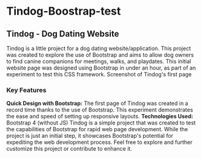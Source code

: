 # Tindog-Boostrap-test
<h2> Tindog - Dog Dating Website</h2>
Tindog is a little project for a dog dating website/application. This project was created to explore the use of Bootstrap and aims to allow dog owners to find canine companions for meetings, walks, and playdates. This initial website page was designed using Bootstrap in under an hour, as part of an experiment to test this CSS framework.
Screenshot of Tindog's first page

<h3>Key Features</h3>

<strong>Quick Design with Bootstrap:</strong> The first page of Tindog was created in a record time thanks to the use of Bootstrap. This experiment demonstrates the ease and speed of setting up responsive layouts.
<strong>Technologies Used:</strong>
Bootstrap 4 (without JS)
Tindog is a simple project that was created to test the capabilities of Bootstrap for rapid web page development. While the project is just an initial step, it showcases Bootstrap's potential for expediting the web development process. Feel free to explore and further customize this project or contribute to enhance it.
